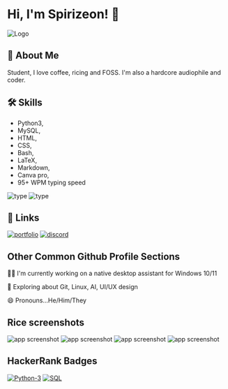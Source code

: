
# Hi, I'm Spirizeon! 👋



![Logo](https://i.imgur.com/vj5KOYw.gif)


## 🚀 About Me
Student, I love coffee, ricing and FOSS. I'm also a hardcore audiophile and coder.


## 🛠 Skills
+ Python3, 
+ MySQL, 
+ HTML, 
+ CSS, 
+ Bash, 
+ LaTeX, 
+ Markdown, 
+ Canva pro,
+ 95+ WPM typing speed

![type](https://i.imgur.com/fHITsWW.png)
![type](https://i.imgur.com/UYl34ma.png)

## 🔗 Links
[![portfolio](https://img.shields.io/badge/my_portfolio-000?style=for-the-badge&logo=ko-fi&logoColor=white)]()
[![discord](https://img.shields.io/badge/discord-0A66C2?style=for-the-badge&logo=discord&logoColor=white)](https://discord.gg/6CnRu5mMJH)


## Other Common Github Profile Sections
👩‍💻 I'm currently working on a native desktop assistant for Windows 10/11

🧠 Exploring about Git, Linux, AI, UI/UX design

😄 Pronouns...He/Him/They



## Rice screenshots
![app screenshot](https://i.imgur.com/Tp5J5yh.png)
![app screenshot](https://i.imgur.com/jIIasda.png)
![app screenshot](https://i.imgur.com/xNrS2hz.png)
![app screenshot](https://i.imgur.com/CPJLW8q.png)
## HackerRank Badges
[![Python-3](https://img.shields.io/badge/Python3-Three-green.svg)](https://choosealicense.com/licenses/mit/)
[![SQL](https://img.shields.io/badge/SQL-One-yellow.svg)](https://opensource.org/licenses/)




